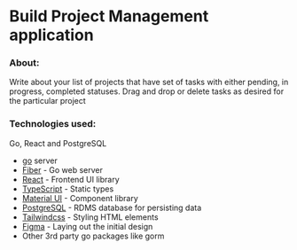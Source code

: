 # **Build Project Management application**
### **About:**
Write about your list of projects that have set of tasks with either pending, in progress, completed statuses. Drag and drop or delete tasks as desired for the particular project
### **Technologies used:**
Go, React and PostgreSQL

- [go](https://go.dev/) server
- [Fiber](https://gofiber.io/) - Go web server
- [React](https://reactjs.org/) - Frontend UI library
- [TypeScript](https://www.typescriptlang.org/) - Static types
- [Material UI](https://mui.com/) - Component library
- [PostgreSQL](https://www.postgresql.org/) - RDMS database for persisting data
- [Tailwindcss](https://tailwindcss.com/) - Styling HTML elements
- [Figma](https://www.figma.com/) - Laying out the initial design
- Other 3rd party go packages like gorm
